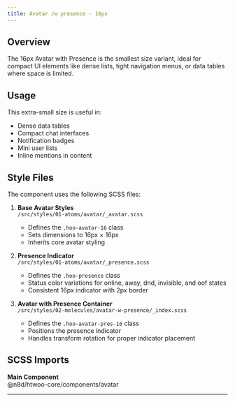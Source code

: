 ```yaml
---
title: Avatar /w presence - 16px
---
```


## Overview

The 16px Avatar with Presence is the smallest size variant, ideal for compact UI elements like dense lists, tight navigation menus, or data tables where space is limited.

## Usage

This extra-small size is useful in:
- Dense data tables
- Compact chat interfaces
- Notification badges
- Mini user lists
- Inline mentions in content

## Style Files

The component uses the following SCSS files:

1. **Base Avatar Styles**  
   `/src/styles/01-atoms/avatar/_avatar.scss`
   - Defines the `.hoo-avatar-16` class
   - Sets dimensions to 16px × 16px
   - Inherits core avatar styling

2. **Presence Indicator**  
   `/src/styles/01-atoms/avatar/_presence.scss`
   - Defines the `.hoo-presence` class
   - Status color variations for online, away, dnd, invisible, and oof states
   - Consistent 16px indicator with 2px border

3. **Avatar with Presence Container**  
   `/src/styles/02-molecules/avatar-w-presence/_index.scss`  
   - Defines the `.hoo-avatar-pres-16` class
   - Positions the presence indicator
   - Handles transform rotation for proper indicator placement

## SCSS Imports

**Main Component**\
@n8d/htwoo-core/components/avatar

***